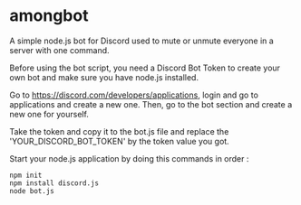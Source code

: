 # amongbot
A simple node.js bot for Discord used to mute or unmute everyone in a server with one command.


Before using the bot script, you need a Discord Bot Token to create your own bot and make sure you have node.js installed.

Go to https://discord.com/developers/applications, login and go to applications and create a new one.
Then, go to the bot section and create a new one for yourself.

Take the token and copy it to the bot.js file and replace the 'YOUR_DISCORD_BOT_TOKEN' by the token value you got.

Start your node.js application by doing this commands in order :
```
npm init
npm install discord.js
node bot.js

```
